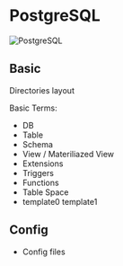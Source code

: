 # PostgreSQL
![PostgreSQL](https://miro.medium.com/max/800/1*PY24xlr4TpOkXW04HUoqrQ.jpeg)

## Basic
Directories layout <br />

Basic Terms:
* DB
* Table
* Schema
* View / Materiliazed View
* Extensions
* Triggers
* Functions
* Table Space
* template0 template1

## Config
* Config files
